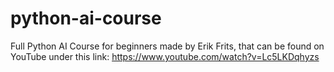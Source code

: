 # python-ai-course
Full Python AI Course for beginners made by Erik Frits, that can be found on YouTube under this link: https://www.youtube.com/watch?v=Lc5LKDqhyzs
